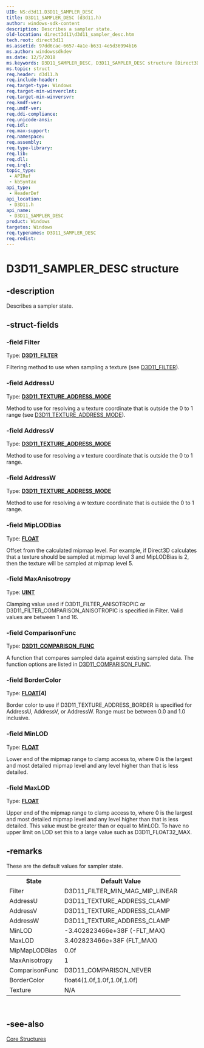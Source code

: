 ```yaml
---
UID: NS:d3d11.D3D11_SAMPLER_DESC
title: D3D11_SAMPLER_DESC (d3d11.h)
author: windows-sdk-content
description: Describes a sampler state.
old-location: direct3d11\d3d11_sampler_desc.htm
tech.root: direct3d11
ms.assetid: 97dd6cac-6657-4a1e-b631-4e5d36994b16
ms.author: windowssdkdev
ms.date: 12/5/2018
ms.keywords: D3D11_SAMPLER_DESC, D3D11_SAMPLER_DESC structure [Direct3D 11], bb0f20c3-8e57-c2fb-f34c-640d23b254ab, d3d11/D3D11_SAMPLER_DESC, direct3d11.d3d11_sampler_desc
ms.topic: struct
req.header: d3d11.h
req.include-header: 
req.target-type: Windows
req.target-min-winverclnt: 
req.target-min-winversvr: 
req.kmdf-ver: 
req.umdf-ver: 
req.ddi-compliance: 
req.unicode-ansi: 
req.idl: 
req.max-support: 
req.namespace: 
req.assembly: 
req.type-library: 
req.lib: 
req.dll: 
req.irql: 
topic_type:
 - APIRef
 - kbSyntax
api_type:
 - HeaderDef
api_location:
 - D3D11.h
api_name:
 - D3D11_SAMPLER_DESC
product: Windows
targetos: Windows
req.typenames: D3D11_SAMPLER_DESC
req.redist: 
---
```


# D3D11_SAMPLER_DESC structure


## -description


Describes a sampler state.


## -struct-fields




### -field Filter

Type: <b><a href="https://msdn.microsoft.com/873b7910-4686-4f0c-a674-2aa3585a9b36">D3D11_FILTER</a></b>

Filtering method to use when sampling a texture (see <a href="https://msdn.microsoft.com/873b7910-4686-4f0c-a674-2aa3585a9b36">D3D11_FILTER</a>).
          


### -field AddressU

Type: <b><a href="https://msdn.microsoft.com/4877e5db-011a-4a15-a087-5a55f229fa2a">D3D11_TEXTURE_ADDRESS_MODE</a></b>

Method to use for resolving a u texture coordinate that is outside the 0 to 1 range (see <a href="https://msdn.microsoft.com/4877e5db-011a-4a15-a087-5a55f229fa2a">D3D11_TEXTURE_ADDRESS_MODE</a>).
          


### -field AddressV

Type: <b><a href="https://msdn.microsoft.com/4877e5db-011a-4a15-a087-5a55f229fa2a">D3D11_TEXTURE_ADDRESS_MODE</a></b>

Method to use for resolving a v texture coordinate that is outside the 0 to 1 range.


### -field AddressW

Type: <b><a href="https://msdn.microsoft.com/4877e5db-011a-4a15-a087-5a55f229fa2a">D3D11_TEXTURE_ADDRESS_MODE</a></b>

Method to use for resolving a w texture coordinate that is outside the 0 to 1 range.


### -field MipLODBias

Type: <b><a href="https://msdn.microsoft.com/4553cafc-450e-4493-a4d4-cb6e2f274d46">FLOAT</a></b>

Offset from the calculated mipmap level. For example, if Direct3D calculates that a texture should be sampled at mipmap level 3 and MipLODBias is 2, then the texture will be sampled at mipmap level 5.


### -field MaxAnisotropy

Type: <b><a href="https://msdn.microsoft.com/4553cafc-450e-4493-a4d4-cb6e2f274d46">UINT</a></b>

Clamping value used if D3D11_FILTER_ANISOTROPIC or D3D11_FILTER_COMPARISON_ANISOTROPIC is specified in Filter. Valid values are between 1 and 16.


### -field ComparisonFunc

Type: <b><a href="https://msdn.microsoft.com/3546c7b8-ae25-4554-85e2-527433a74a94">D3D11_COMPARISON_FUNC</a></b>

A function that compares sampled data against existing sampled data. The function options are listed in <a href="https://msdn.microsoft.com/3546c7b8-ae25-4554-85e2-527433a74a94">D3D11_COMPARISON_FUNC</a>.
          


### -field BorderColor

Type: <b><a href="https://msdn.microsoft.com/4553cafc-450e-4493-a4d4-cb6e2f274d46">FLOAT</a>[4]</b>

Border color to use if D3D11_TEXTURE_ADDRESS_BORDER is specified for AddressU, AddressV, or AddressW. Range must be between 0.0 and 1.0 inclusive.


### -field MinLOD

Type: <b><a href="https://msdn.microsoft.com/4553cafc-450e-4493-a4d4-cb6e2f274d46">FLOAT</a></b>

Lower end of the mipmap range to clamp access to, where 0 is the largest and most detailed mipmap level and any level higher than that is less detailed.


### -field MaxLOD

Type: <b><a href="https://msdn.microsoft.com/4553cafc-450e-4493-a4d4-cb6e2f274d46">FLOAT</a></b>

Upper end of the mipmap range to clamp access to, where 0 is the largest and most detailed mipmap level and any level higher than that is less detailed. This value must be greater than or equal to MinLOD. To have no upper limit on LOD set this to a large value such as D3D11_FLOAT32_MAX.


## -remarks



These are the default values for sampler state.

<table>
<tr>
<th>State</th>
<th>Default Value</th>
</tr>
<tr>
<td>Filter</td>
<td>D3D11_FILTER_MIN_MAG_MIP_LINEAR</td>
</tr>
<tr>
<td>AddressU</td>
<td>D3D11_TEXTURE_ADDRESS_CLAMP</td>
</tr>
<tr>
<td>AddressV</td>
<td>D3D11_TEXTURE_ADDRESS_CLAMP</td>
</tr>
<tr>
<td>AddressW</td>
<td>D3D11_TEXTURE_ADDRESS_CLAMP</td>
</tr>
<tr>
<td>MinLOD</td>
<td>-3.402823466e+38F (-FLT_MAX)</td>
</tr>
<tr>
<td>MaxLOD</td>
<td>3.402823466e+38F (FLT_MAX)</td>
</tr>
<tr>
<td>MipMapLODBias</td>
<td>0.0f</td>
</tr>
<tr>
<td>MaxAnisotropy</td>
<td>1</td>
</tr>
<tr>
<td>ComparisonFunc</td>
<td>D3D11_COMPARISON_NEVER</td>
</tr>
<tr>
<td>BorderColor</td>
<td>float4(1.0f,1.0f,1.0f,1.0f)</td>
</tr>
<tr>
<td>Texture</td>
<td>N/A</td>
</tr>
</table>
 




## -see-also




<a href="https://msdn.microsoft.com/2a45182a-7114-4075-b8b8-147f52fe7aa9">Core Structures</a>
 

 

